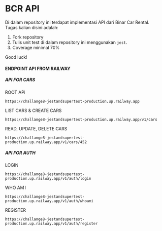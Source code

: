 # BCR API

Di dalam repository ini terdapat implementasi API dari Binar Car Rental.
Tugas kalian disini adalah:

1. Fork repository
2. Tulis unit test di dalam repository ini menggunakan `jest`.
3. Coverage minimal 70%

Good luck!

#### ENDPOINT API FROM RAILWAY
##### API FOR CARS

ROOT API
```
https://challange8-jestandsupertest-production.up.railway.app
```

LIST CARS & CREATE CARS
```
https://challange8-jestandsupertest-production.up.railway.app/v1/cars
```

READ, UPDATE, DELETE CARS
```
https://challange8-jestandsupertest-production.up.railway.app/v1/cars/452
```

##### API FOR AUTH
LOGIN
```
https://challange8-jestandsupertest-production.up.railway.app/v1/auth/login
```

WHO AM I
```
https://challange8-jestandsupertest-production.up.railway.app/v1/auth/whoami
```

REGISTER
```
https://challange8-jestandsupertest-production.up.railway.app/v1/auth/register
```
